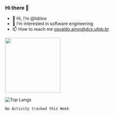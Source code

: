 ### Hi there 👋

<!--
**lsbloo/lsbloo** is a ✨ _special_ ✨ repository because its `README.md` (this file) appears on your GitHub profile.

Here are some ideas to get you started:
-->

- 👋 Hi, I’m @lsbloo
- 👀 I’m interested in software engineering
- 📫 How to reach me osvaldo.airon@dcx.ufpb.br

<img height="180em" src="https://github-readme-stats.vercel.app/api?username=lsbloo&show_icons=true&hide_border=true&&count_private=false&include_all_commits=true&show_icons=true&theme=radical"/>

![Top Langs](https://github-readme-stats.vercel.app/api/top-langs/?username=lsbloo&theme=tokyonight&hide=html,javascript,c,C++,css)


<!--START_SECTION:waka-->
```text
No Activity tracked this Week
```
<!--END_SECTION:waka-->
